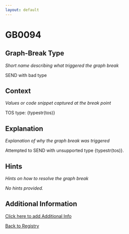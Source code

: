 ```yaml
---
layout: default
---
```

# GB0094

## Graph-Break Type
*Short name describing what triggered the graph break*

SEND with bad type

## Context
*Values or code snippet captured at the break point*

TOS type: {typestr(tos)}

## Explanation
*Explanation of why the graph break was triggered*

Attempted to SEND with unsupported type {typestr(tos)}.

## Hints
*Hints on how to resolve the graph break*

*No hints provided.*


## Additional Information

<!-- ADDITIONAL INFORMATION START - Add custom information below this line -->

<!-- ADDITIONAL INFORMATION END -->


[Click here to add Additional Info](https://github.com/meta-pytorch/compile-graph-break-site/edit/main/docs/gb/gb0094.md)

[Back to Registry](../index.html)
